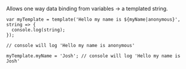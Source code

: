 Allows one way data binding from variables -> a templated string.

    var myTemplate = template('Hello my name is ${myName|anonymous}', string => {
      console.log(string);
    });
    
    // console will log 'Hello my name is anonymous'
    
    myTemplate.myName = 'Josh'; // console will log 'Hello my name is Josh'
    
    
